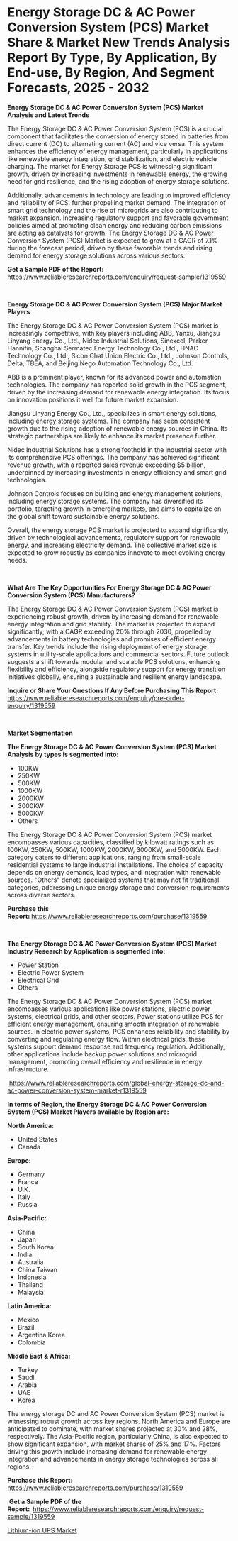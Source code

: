 <p><h1>Energy Storage DC & AC Power Conversion System (PCS) Market Share & Market New Trends Analysis Report By Type, By Application, By End-use, By Region, And Segment Forecasts, 2025 - 2032</h1></p><p><strong>Energy Storage DC & AC Power Conversion System (PCS) Market Analysis and Latest Trends</strong></p>
<p><p>The Energy Storage DC & AC Power Conversion System (PCS) is a crucial component that facilitates the conversion of energy stored in batteries from direct current (DC) to alternating current (AC) and vice versa. This system enhances the efficiency of energy management, particularly in applications like renewable energy integration, grid stabilization, and electric vehicle charging. The market for Energy Storage PCS is witnessing significant growth, driven by increasing investments in renewable energy, the growing need for grid resilience, and the rising adoption of energy storage solutions.</p><p>Additionally, advancements in technology are leading to improved efficiency and reliability of PCS, further propelling market demand. The integration of smart grid technology and the rise of microgrids are also contributing to market expansion. Increasing regulatory support and favorable government policies aimed at promoting clean energy and reducing carbon emissions are acting as catalysts for growth. The Energy Storage DC & AC Power Conversion System (PCS) Market is expected to grow at a CAGR of 7.1% during the forecast period, driven by these favorable trends and rising demand for energy storage solutions across various sectors.</p></p>
<p><strong>Get a Sample PDF of the Report:&nbsp;</strong> <a href="https://www.reliableresearchreports.com/enquiry/request-sample/1319559?utm_campaign=3567&utm_medium=2&utm_source=Github&utm_content=ia&utm_term=07042025&utm_id=energy-storage-dc-ac-power-conversion-system-pcs">https://www.reliableresearchreports.com/enquiry/request-sample/1319559</a></p>
<p>&nbsp;</p>
<p><strong>Energy Storage DC & AC Power Conversion System (PCS) Major Market Players</strong></p>
<p><p>The Energy Storage DC & AC Power Conversion System (PCS) market is increasingly competitive, with key players including ABB, Yanxu, Jiangsu Linyang Energy Co., Ltd., Nidec Industrial Solutions, Sinexcel, Parker Hannifin, Shanghai Sermatec Energy Technology Co., Ltd., HNAC Technology Co., Ltd., Sicon Chat Union Electric Co., Ltd., Johnson Controls, Delta, TBEA, and Beijing Nego Automation Technology Co., Ltd. </p><p>ABB is a prominent player, known for its advanced power and automation technologies. The company has reported solid growth in the PCS segment, driven by the increasing demand for renewable energy integration. Its focus on innovation positions it well for future market expansion.</p><p>Jiangsu Linyang Energy Co., Ltd., specializes in smart energy solutions, including energy storage systems. The company has seen consistent growth due to the rising adoption of renewable energy sources in China. Its strategic partnerships are likely to enhance its market presence further.</p><p>Nidec Industrial Solutions has a strong foothold in the industrial sector with its comprehensive PCS offerings. The company has achieved significant revenue growth, with a reported sales revenue exceeding $5 billion, underpinned by increasing investments in energy efficiency and smart grid technologies.</p><p>Johnson Controls focuses on building and energy management solutions, including energy storage systems. The company has diversified its portfolio, targeting growth in emerging markets, and aims to capitalize on the global shift toward sustainable energy solutions.</p><p>Overall, the energy storage PCS market is projected to expand significantly, driven by technological advancements, regulatory support for renewable energy, and increasing electricity demand. The collective market size is expected to grow robustly as companies innovate to meet evolving energy needs.</p></p>
<p>&nbsp;</p>
<p><strong>What Are The Key Opportunities For Energy Storage DC & AC Power Conversion System (PCS) Manufacturers?</strong></p>
<p><p>The Energy Storage DC & AC Power Conversion System (PCS) market is experiencing robust growth, driven by increasing demand for renewable energy integration and grid stability. The market is projected to expand significantly, with a CAGR exceeding 20% through 2030, propelled by advancements in battery technologies and promises of efficient energy transfer. Key trends include the rising deployment of energy storage systems in utility-scale applications and commercial sectors. Future outlook suggests a shift towards modular and scalable PCS solutions, enhancing flexibility and efficiency, alongside regulatory support for energy transition initiatives globally, ensuring a sustainable and resilient energy landscape.</p></p>
<p><strong>Inquire or Share Your Questions If Any Before Purchasing This Report:</strong> <a href="https://www.reliableresearchreports.com/enquiry/pre-order-enquiry/1319559?utm_campaign=3567&utm_medium=2&utm_source=Github&utm_content=ia&utm_term=07042025&utm_id=energy-storage-dc-ac-power-conversion-system-pcs">https://www.reliableresearchreports.com/enquiry/pre-order-enquiry/1319559</a></p>
<p>&nbsp;</p>
<p><strong>Market Segmentation</strong></p>
<p><strong>The Energy Storage DC & AC Power Conversion System (PCS) Market Analysis by types is segmented into:</strong></p>
<p><ul><li>100KW</li><li>250KW</li><li>500KW</li><li>1000KW</li><li>2000KW</li><li>3000KW</li><li>5000KW</li><li>Others</li></ul></p>
<p><p>The Energy Storage DC & AC Power Conversion System (PCS) market encompasses various capacities, classified by kilowatt ratings such as 100KW, 250KW, 500KW, 1000KW, 2000KW, 3000KW, and 5000KW. Each category caters to different applications, ranging from small-scale residential systems to large industrial installations. The choice of capacity depends on energy demands, load types, and integration with renewable sources. "Others" denote specialized systems that may not fit traditional categories, addressing unique energy storage and conversion requirements across diverse sectors.</p></p>
<p><strong>Purchase this Report:&nbsp;</strong><a href="https://www.reliableresearchreports.com/purchase/1319559?utm_campaign=3567&utm_medium=2&utm_source=Github&utm_content=ia&utm_term=07042025&utm_id=energy-storage-dc-ac-power-conversion-system-pcs">https://www.reliableresearchreports.com/purchase/1319559</a></p>
<p>&nbsp;</p>
<p><strong>The Energy Storage DC & AC Power Conversion System (PCS) Market Industry Research by Application is segmented into:</strong></p>
<p><ul><li>Power Station</li><li>Electric Power System</li><li>Electrical Grid</li><li>Others</li></ul></p>
<p><p>The Energy Storage DC & AC Power Conversion System (PCS) market encompasses various applications like power stations, electric power systems, electrical grids, and other sectors. Power stations utilize PCS for efficient energy management, ensuring smooth integration of renewable sources. In electric power systems, PCS enhances reliability and stability by converting and regulating energy flow. Within electrical grids, these systems support demand response and frequency regulation. Additionally, other applications include backup power solutions and microgrid management, promoting overall efficiency and resilience in energy infrastructure.</p></p>
<p><a href="https://www.reliableresearchreports.com/global-energy-storage-dc-and-ac-power-conversion-system-market-r1319559?utm_campaign=3567&utm_medium=2&utm_source=Github&utm_content=ia&utm_term=07042025&utm_id=energy-storage-dc-ac-power-conversion-system-pcs">&nbsp;https://www.reliableresearchreports.com/global-energy-storage-dc-and-ac-power-conversion-system-market-r1319559</a></p>
<p><strong>In terms of Region, the Energy Storage DC & AC Power Conversion System (PCS) Market Players available by Region are:</strong></p>
<p>
    <p> <strong> North America: </strong>
        <ul>
            <li>United States</li>
            <li>Canada</li>
        </ul>
        </p> 
    <p> <strong> Europe: </strong>
        <ul>
            <li>Germany</li>
            <li>France</li>
            <li>U.K.</li>
            <li>Italy</li>
            <li>Russia</li>
        </ul>
        </p> 
    <p> <strong> Asia-Pacific: </strong>
        <ul>
            <li>China</li>
            <li>Japan</li>
            <li>South Korea</li>
            <li>India</li>
            <li>Australia</li>
            <li>China Taiwan</li>
            <li>Indonesia</li>
            <li>Thailand</li>
            <li>Malaysia</li>
        </ul>
        </p> 
    <p> <strong> Latin America: </strong>
        <ul>
            <li>Mexico</li>
            <li>Brazil</li>
            <li>Argentina Korea</li>
            <li>Colombia</li>
        </ul>
        </p> 
    <p> <strong> Middle East & Africa: </strong>
        <ul>
            <li>Turkey</li>
            <li>Saudi</li>
            <li>Arabia</li>
            <li>UAE</li>
            <li>Korea</li>
        </ul>
    </p>
    </p>
<p><p>The energy storage DC and AC Power Conversion System (PCS) market is witnessing robust growth across key regions. North America and Europe are anticipated to dominate, with market shares projected at 30% and 28%, respectively. The Asia-Pacific region, particularly China, is also expected to show significant expansion, with market shares of 25% and 17%. Factors driving this growth include increasing demand for renewable energy integration and advancements in energy storage technologies across all regions.</p></p>
<p><strong>Purchase this Report: </strong><a href="https://www.reliableresearchreports.com/purchase/1319559?utm_campaign=3567&utm_medium=2&utm_source=Github&utm_content=ia&utm_term=07042025&utm_id=energy-storage-dc-ac-power-conversion-system-pcs">https://www.reliableresearchreports.com/purchase/1319559</a></p>
<p>&nbsp;<strong>Get a Sample PDF of the Report:&nbsp;&nbsp;</strong><a href="https://www.reliableresearchreports.com/enquiry/request-sample/1319559?utm_campaign=3567&utm_medium=2&utm_source=Github&utm_content=ia&utm_term=07042025&utm_id=energy-storage-dc-ac-power-conversion-system-pcs">https://www.reliableresearchreports.com/enquiry/request-sample/1319559</a></p>
<p><strong></strong></p>
<p><p><a href="https://github.com/lemiranajd/Market-Research-Report-List-1/blob/main/lithium-ion-ups-market.md?utm_campaign=3567&utm_medium=2&utm_source=Github&utm_content=ia&utm_term=07042025&utm_id=energy-storage-dc-ac-power-conversion-system-pcs">Lithium-ion UPS Market</a></p></p>